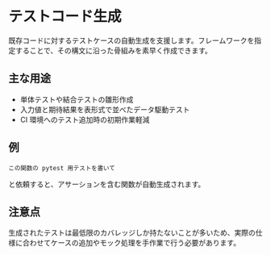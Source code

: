 # テストコード生成

既存コードに対するテストケースの自動生成を支援します。フレームワークを指定することで、その構文に沿った骨組みを素早く作成できます。

## 主な用途
- 単体テストや結合テストの雛形作成
- 入力値と期待結果を表形式で並べたデータ駆動テスト
- CI 環境へのテスト追加時の初期作業軽減

## 例
```
この関数の pytest 用テストを書いて
```
と依頼すると、アサーションを含む関数が自動生成されます。

## 注意点
生成されたテストは最低限のカバレッジしか持たないことが多いため、実際の仕様に合わせてケースの追加やモック処理を手作業で行う必要があります。
